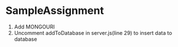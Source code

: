# SampleAssignment

1. Add MONGOURI
2. Uncomment addToDatabase in server.js(line 29) to insert data to database
